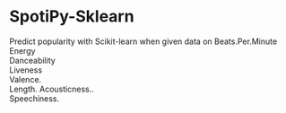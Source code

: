 # SpotiPy-Sklearn

Predict popularity with Scikit-learn when given data on 
Beats.Per.Minute	
Energy	
Danceability		
Liveness	
Valence.	
Length.	
Acousticness..	
Speechiness.

